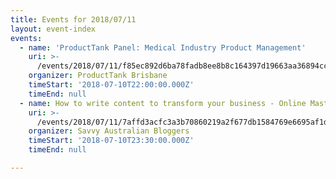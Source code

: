 ```yaml
---
title: Events for 2018/07/11
layout: event-index
events:
  - name: 'ProductTank Panel: Medical Industry Product Management'
    uri: >-
      /events/2018/07/11/f85ec892d6ba78fadb8ee8b8c164397d19663aa36894cc0b2504cea811beeb3f
    organizer: ProductTank Brisbane
    timeStart: '2018-07-10T22:00:00.000Z'
    timeEnd: null
  - name: How to write content to transform your business - Online Masterclass
    uri: >-
      /events/2018/07/11/7affd3acfc3a3b70860219a2f677db1584769e6695af1d0a9961798e1884843d
    organizer: Savvy Australian Bloggers
    timeStart: '2018-07-10T23:30:00.000Z'
    timeEnd: null

---
```


